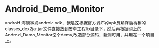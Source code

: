 # Android_Demo_Monitor
android
海康微视android  sdk，我是这根据官方发布的apk反编译后得到的classes_dex2jar.jar文件直接放到安卓工程lib目录下，然后再根据网上的Android_Demo_Monitor这个demo,改造部分源码，新测可用，并用在一个项目上。
